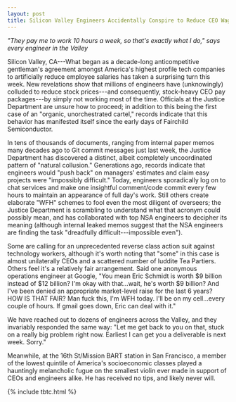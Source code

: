 ```yaml
---
layout: post
title: Silicon Valley Engineers Accidentally Conspire to Reduce CEO Wages by Not Really Working Most of the Time
---
```


*"They pay me to work 10 hours a week, so that's exactly what I do," says every engineer in the Valley*

Silicon Valley, CA---What began as a decade-long anticompetitive gentleman's agreement amongst America's highest profile tech companies to artificially reduce employee salaries has taken a surprising turn this week. New revelations show that millions of engineers have (unknowingly) colluded to reduce stock prices---and consequently, stock-heavy CEO pay packages---by simply not working most of the time. Officials at the Justice Department are unsure how to proceed; in addition to this being the first case of an "organic, unorchestrated cartel," records indicate that this behavior has manifested itself since the early days of Fairchild Semiconductor.

In tens of thousands of documents, ranging from internal paper memos many decades ago to Git commit messages just last week, the Justice Department has discovered a distinct, albeit completely uncoordinated pattern of "natural collusion." Generations ago, records indicate that engineers would "push back" on managers' estimates and claim easy projects were "impossibly difficult." Today, engineers sporadically log on to chat services and make one insightful comment/code commit every few hours to maintain an appearance of full day's work. Still others create elaborate "WFH" schemes to fool even the most diligent of overseers; the Justice Department is scrambling to understand what that acronym could possibly mean, and has collaborated with top NSA engineers to decipher its meaning (although internal leaked memos suggest that the NSA engineers are finding the task "dreadfully difficult---impossible even").

Some are calling for an unprecedented reverse class action suit against technology workers, although it's worth noting that "some" in this case is almost unilaterally CEOs and a scattered number of luddite Tea Partiers. Others feel it's a relatively fair arrangement. Said one anonymous operations engineer at Google, "You mean Eric Schmidt is worth $9 billion instead of $12 billion? I'm okay with that...wait, he's worth $9 billion? And I've been denied an appropriate market-level raise for the last 6 years? HOW IS THAT FAIR? Man fuck this, I'm WFH today. I'll be on my cell...every couple of hours. If gmail goes down, Eric can deal with it."

We have reached out to dozens of engineers across the Valley, and they invariably responded the same way: "Let me get back to you on that, stuck on a really big problem right now. Earliest I can get you a deliverable is next week. Sorry."

Meanwhile, at the 16th St/Mission BART station in San Francisco, a member of the lowest quintile of America's socioeconomic classes played a hauntingly melancholic fugue on the smallest violin ever made in support of CEOs and engineers alike. He has received no tips, and likely never will.

{% include tbtc.html %}
